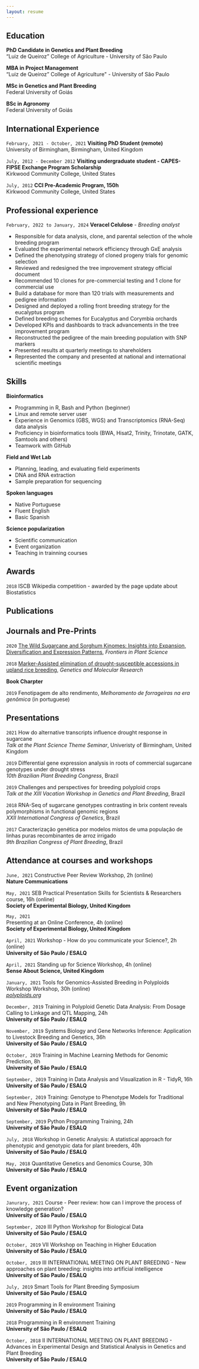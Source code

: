 ```yaml
---
layout: resume
---
```

## Education

__PhD Candidate in Genetics and Plant Breeding__    
“Luiz de Queiroz” College of Agriculture - University of São Paulo  

__MBA in Project Management__   
“Luiz de Queiroz” College of Agriculture" - University of São Paulo      

__MSc in Genetics and Plant Breeding__  
Federal University of Goiás  

__BSc in Agronomy__  
Federal University of Goiás  

## International Experience

`February, 2021 - October, 2021`
__Visiting PhD Student (remote)__  
University of Birmingham, Birmingham, United Kingdom  

`July, 2012 - December 2012`
__Visiting undergraduate student - CAPES-FIPSE Exchange Program Scholarship__  
Kirkwood Community College, United States  

`July, 2012`
__CCI Pre-Academic Program, 150h__  
Kirkwood Community College, United States  

## Professional experience
`February, 2022 to January, 2024`
__Veracel Celulose__ - _Breeding analyst_
- Responsible for data analysis, clone, and parental selection of the whole breeding program
- Evaluated the experimental network efficiency through GxE analysis
- Defined the phenotyping strategy of cloned progeny trials for genomic selection
- Reviewed and redesigned the tree improvement strategy official document
- Recommended 10 clones for pre-commercial testing and 1 clone for commercial use
- Build a database for more than 120 trials with measurements and pedigree information
- Designed and deployed a rolling front breeding strategy for the eucalyptus program
- Defined breeding schemes for Eucalyptus and Corymbia orchards
- Developed KPIs and dashboards to track advancements in the tree improvement program
- Reconstructed the pedigree of the main breeding population with SNP markers
- Presented results at quarterly meetings to shareholders
- Represented the company and presented at national and international scientific meetings

## Skills
__Bioinformatics__   

- Programming in R, Bash and Python (beginner)  
- Linux and remote server user  
- Experience in Genomics (GBS, WGS) and Transcriptomics (RNA-Seq) data analysis  
- Proficiency in bioinformatics tools (BWA, Hisat2, Trinity, Trinotate, GATK, Samtools and others)  
- Teamwork with GitHub  

__Field and Wet Lab__   

- Planning, leading, and evaluating field experiments  
- DNA and RNA extraction   
- Sample preparation for sequencing  

__Spoken languages__   

- Native Portuguese  
- Fluent English  
- Basic Spanish  

__Science popularization__   
- Scientific communication   
- Event organization   
- Teaching in trainning courses    

## Awards

`2018`
ISCB Wikipedia competition - awarded by the page update about Biostatistics   

## Publications

<!-- A list is also available [online](https://scholar.google.co.uk/citations?user=LTOTl0YAAAAJ) -->

## Journals and Pre-Prints

`2020`
[The Wild Sugarcane and Sorghum Kinomes: Insights into Expansion, Diversification and Expression Patterns](https://www.frontiersin.org/articles/10.3389/fpls.2021.668623/abstract), _Frontiers in Plant Science_  

`2018`
[Marker-Assisted elimination of drought-susceptible accessions in upland rice breeding](https://www.geneticsmr.org/articles/markerassisted-elimination-of-droughtsusceptible-accessions-in-upland-rice-breeding-7561.html), _Genetics and Molecular Research_

__Book Charpter__

`2019`
Fenotipagem de alto rendimento, _Melhoramento de forrageiras na era genômica_ (in portuguese)  

## Presentations
`2021`
How do alternative transcripts influence drought response in sugarcane   
*Talk at the Plant Science Theme Seminar*, Univeristy of Birmingham, United Kingdom   

`2019`
Differential gene expression analysis in roots of commercial sugarcane genotypes under drought stress   
*10th Brazilian Plant Breeding Congress*, Brazil   

`2019`
Challenges and perspectives for breeding polyploid crops   
*Talk at the XIII Vacation Workshop in Genetics and Plant Breeding*, Brazil   

`2018`
RNA-Seq of sugarcane genotypes contrasting in brix content reveals polymorphisms in functional genomic regions   
*XXII International Congress of Genetics*, Brazil   

`2017`
Caracterização genética por modelos mistos de uma população de linhas puras recombinantes de arroz irrigado   
*9th Brazilian Congress of Plant Breeding*, Brazil  

## Attendance at courses and workshops
`June, 2021`
Constructive Peer Review Workshop, 2h (online)  
__Nature Communications__   

`May, 2021`
SEB Practical Presentation Skills for Scientists & Researchers course, 16h (online)   
__Society of Experimental Biology, United Kingdom__   

`May, 2021`  
Presenting at an Online Conference, 4h (online)  
__Society of Experimental Biology, United Kingdom__ 

`April, 2021`
Workshop - How do you communicate your Science?, 2h (online)  
__University of São Paulo / ESALQ__   

`April, 2021`
Standing up for Science Workshop, 4h (online)   
__Sense About Science, United Kingdom__  

`January, 2021`
Tools for Genomics-Assisted Breeding in Polyploids Workshop Workshop, 30h (online)  
*[polyploids.org](https://www.polyploids.org/)*    

`December, 2019`
Training in Polyploid Genetic Data Analysis: From Dosage Calling to Linkage and QTL Mapping, 24h  
__University of São Paulo / ESALQ__  

`November, 2019`
Systems Biology and Gene Networks Inference: Application to Livestock Breeding and Genetics, 36h  
__University of São Paulo / ESALQ__  

`October, 2019`
Training in Machine Learning Methods for Genomic Prediction, 8h  
__University of São Paulo / ESALQ__

`September, 2019`
Training in Data Analysis and Visualization in R - TidyR, 16h  
__University of São Paulo / ESALQ__

`September, 2019`
Training: Genotype to Phenotype Models for Traditional and New Phenotyping Data in Plant Breeding, 9h  
__University of São Paulo / ESALQ__  

`September, 2019`
Python Programming Training, 24h  
__University of São Paulo / ESALQ__  

`July, 2018`
Workshop in Genetic Analysis: A statistical approach for phenotypic and genotypic data for plant breeders, 40h  
__University of São Paulo / ESALQ__  

`May, 2018`
Quantitative Genetics and Genomics Course, 30h  
__University of São Paulo / ESALQ__  

## Event organization

`Janurary, 2021`
Course - Peer review: how can I improve the process of knowledge generation?  
__University of São Paulo / ESALQ__  

`September, 2020`
III Python Workshop for Biological Data   
__University of São Paulo / ESALQ__  

`October, 2019`
VII Workshop on Teaching in Higher Education   
__University of São Paulo / ESALQ__  

`October, 2019`
III INTERNATIONAL MEETING ON PLANT BREEDING - New approaches on plant breeding: insights into
artificial intelligence  
__University of São Paulo / ESALQ__  

`July, 2019`
Smart Tools for Plant Breeding Symposium  
__University of São Paulo / ESALQ__  

`2019`
Programming in R environment Training   
__University of São Paulo / ESALQ__  

`2018`
Programming in R environment Training   
__University of São Paulo / ESALQ__  

`October, 2018`
II INTERNATIONAL MEETING ON PLANT BREEDING - Advances in Experimental Design and Statistical
Analysis in Genetics and Plant Breeding   
__University of São Paulo / ESALQ__  



<!-- ### Footer

Last updated: February 2020 -->


